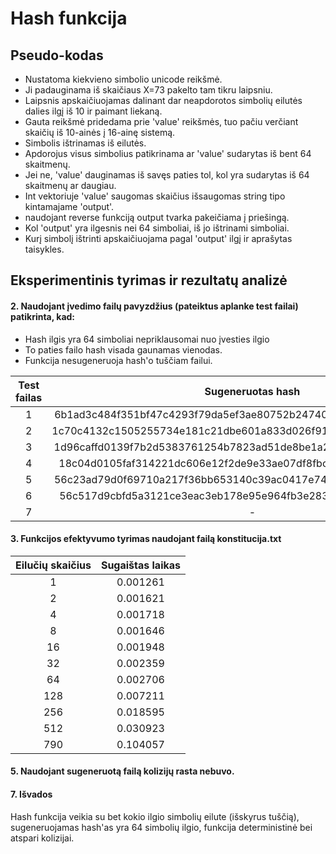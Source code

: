# Hash funkcija

## Pseudo-kodas

- Nustatoma kiekvieno simbolio unicode reikšmė.
- Ji padauginama iš skaičiaus X=73 pakelto tam tikru laipsniu.
- Laipsnis apskaičiuojamas dalinant dar neapdorotos simbolių eilutės dalies ilgį iš 10 ir paimant liekaną.
- Gauta reikšmė pridedama prie 'value' reikšmės, tuo pačiu verčiant skaičių iš 10-ainės į 16-ainę sistemą.
- Simbolis ištrinamas iš eilutės.
- Apdorojus visus simbolius patikrinama ar 'value' sudarytas iš bent 64 skaitmenų.
- Jei ne, 'value' dauginamas iš savęs paties tol, kol yra sudarytas iš 64 skaitmenų ar daugiau.
- Int vektoriuje 'value' saugomas skaičius išsaugomas string tipo kintamajame 'output'.
- naudojant reverse funkciją output tvarka pakeičiama į priešingą.
- Kol 'output' yra ilgesnis nei 64 simboliai, iš jo ištrinami simboliai.
- Kurį simbolį ištrinti apskaičiuojama pagal 'output' ilgį ir aprašytas taisykles.



## Eksperimentinis tyrimas ir rezultatų analizė

#### 2. Naudojant įvedimo failų pavyzdžius (pateiktus aplanke test failai) patikrinta, kad:
   - Hash ilgis yra 64 simboliai nepriklausomai nuo įvesties ilgio
   - To paties failo hash visada gaunamas vienodas.
   - Funkcija nesugeneruoja hash'o tuščiam failui.

| Test failas |                         Sugeneruotas hash                        |
|:-----------:|:----------------------------------------------------------------:|
|      1      | 6b1ad3c484f351bf47c4293f79da5ef3ae80752b24740c410000000000000000 |
|      2      | 1c70c4132c1505255734e181c21dbe601a833d026f91776af43c295b1b461401 |
|      3      | 1d96caffd0139f7b2d5383761254b7823ad51de8be1a2cb2370c741323403100 |
|      4      | 18c04d0105faf314221dc606e12f2de9e33ae07df8fbcd8c0a7de969ec136ed1 |
|      5      | 56c23ad79d0f69710a217f36bb653140c39ac0417e74acd194517bcdf2970210 |
|      6      | 56c517d9cbfd5a3121ce3eac3eb178e95e964fb3e283ad5c9dff82cf6e96d810 |
|      7      |                                 -                                |

#### 3. Funkcijos efektyvumo tyrimas naudojant failą konstitucija.txt

| Eilučių skaičius | Sugaištas laikas |
|:----------------:|:----------------:|
|         1        |     0.001261     |
|         2        |     0.001621     |
|         4        |     0.001718     |
|         8        |     0.001646     |
|        16        |     0.001948     |
|        32        |     0.002359     |
|        64        |     0.002706     |
|        128       |     0.007211     |
|        256       |     0.018595     |
|        512       |     0.030923     |
|        790       |     0.104057     |

#### 5. Naudojant sugeneruotą failą kolizijų rasta nebuvo.

#### 7. Išvados
Hash funkcija veikia su bet kokio ilgio simbolių eilute (išskyrus tuščią), sugeneruojamas hash'as yra 64 simbolių ilgio, funkcija deterministinė bei atspari kolizijai.


